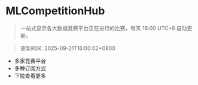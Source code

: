 # MLCompetitionHub

> 一站式显示各大数据竞赛平台正在进行的比赛，每天 16:00 UTC+8 自动更新。
  
> 更新时间: 2025-09-21T16:00:02+0800 

* 多家竞赛平台
* 多种订阅方式
* 下拉查看更多